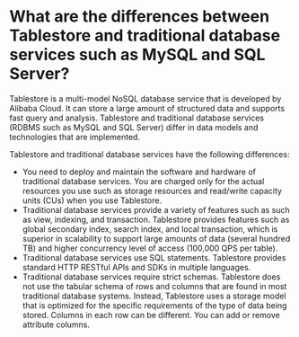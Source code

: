 # What are the differences between Tablestore and traditional database services such as MySQL and SQL Server?

Tablestore is a multi-model NoSQL database service that is developed by Alibaba Cloud. It can store a large amount of structured data and supports fast query and analysis. Tablestore and traditional database services \(RDBMS such as MySQL and SQL Server\) differ in data models and technologies that are implemented.

Tablestore and traditional database services have the following differences:

-   You need to deploy and maintain the software and hardware of traditional database services. You are charged only for the actual resources you use such as storage resources and read/write capacity units \(CUs\) when you use Tablestore.
-   Traditional database services provide a variety of features such as such as view, indexing, and transaction. Tablestore provides features such as global secondary index, search index, and local transaction, which is superior in scalability to support large amounts of data \(several hundred TB\) and higher concurrency level of access \(100,000 QPS per table\).
-   Traditional database services use SQL statements. Tablestore provides standard HTTP RESTful APIs and SDKs in multiple languages.
-   Traditional database services require strict schemas. Tablestore does not use the tabular schema of rows and columns that are found in most traditional database systems. Instead, Tablestore uses a storage model that is optimized for the specific requirements of the type of data being stored. Columns in each row can be different. You can add or remove attribute columns.

